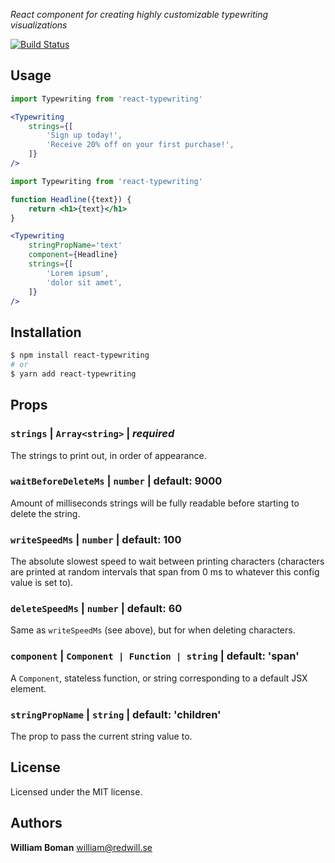 *React component for creating highly customizable typewriting visualizations*

[![Build Status](https://travis-ci.org/williamboman/react-typewriting.svg?branch=master)](https://travis-ci.org/williamboman/react-typewriting)

## Usage

```jsx
import Typewriting from 'react-typewriting'

<Typewriting
    strings={[
        'Sign up today!',
        'Receive 20% off on your first purchase!',
    ]}
/>
```

```jsx
import Typewriting from 'react-typewriting'

function Headline({text}) {
    return <h1>{text}</h1>
}

<Typewriting
    stringPropName='text'
    component={Headline}
    strings={[
        'Lorem ipsum',
        'dolor sit amet',
    ]}
/>
```

## Installation

```sh
$ npm install react-typewriting
# or
$ yarn add react-typewriting
```

## Props

### `strings` | `Array<string>` | *required*

The strings to print out, in order of appearance.

### `waitBeforeDeleteMs` | `number` | default: 9000

Amount of milliseconds strings will be fully readable before starting
to delete the string.

### `writeSpeedMs` | `number` | default: 100

The absolute slowest speed to wait between printing characters (characters are printed at random intervals that span from 0 ms to whatever this config value is set to).

### `deleteSpeedMs` | `number` | default: 60

Same as `writeSpeedMs` (see above), but for when deleting characters.

### `component` | `Component | Function | string` | default: 'span'

A `Component`, stateless function, or string corresponding to a default JSX element.

### `stringPropName` | `string` | default: 'children'

The prop to pass the current string value to.

## License

Licensed under the MIT license.

## Authors

**William Boman** <william@redwill.se>
